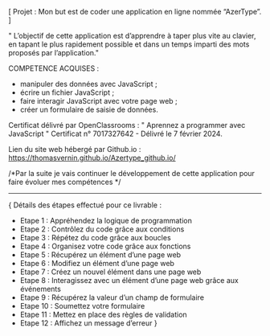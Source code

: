 [ Projet : Mon but est de coder une application en ligne nommée “AzerType”. ]

" L’objectif de cette application est d’apprendre à taper plus vite au clavier,
en tapant le plus rapidement possible et dans un temps imparti des mots proposés par l’application." 

COMPETENCE ACQUISES : 
- manipuler des données avec JavaScript ;
- écrire un fichier JavaScript ;
- faire interagir JavaScript avec votre page web ;
- créer un formulaire de saisie de données.

Certificat délivré par OpenClassrooms : " Aprennez a programmer avec JavaScript " Certificat n° 7017327642 - Délivré le 7 février 2024.

Lien du site web hébergé par Github.io : https://thomasvernin.github.io/Azertype_github.io/ 

/*Par la suite je vais continuer le développement de cette application pour faire évoluer mes compétences */

_____________

{ Détails des étapes effectué pour ce livrable :
- Etape 1 : Appréhendez la logique de programmation
- Etape 2 : Contrôlez du code grâce aux conditions
- Etape 3 : Répétez du code grâce aux boucles
- Etape 4 : Organisez votre code grâce aux fonctions
- Etape 5 : Récupérez un élément d’une page web
- Etape 6 : Modifiez un élément d’une page web
- Etape 7 : Créez un nouvel élément dans une page web
- Etape 8 : Interagissez avec un élément d’une page web grâce aux événements
- Etape 9 : Récupérez la valeur d’un champ de formulaire
- Etape 10 : Soumettez votre formulaire
- Etape 11 : Mettez en place des règles de validation
- Etape 12 : Affichez un message d’erreur }

  
